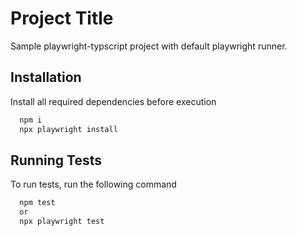 
# Project Title

Sample playwright-typscript project with default playwright runner.


## Installation

Install all required dependencies before execution

```bash
  npm i
  npx playwright install
```


## Running Tests

To run tests, run the following command

```bash
  npm test
  or
  npx playwright test
```

